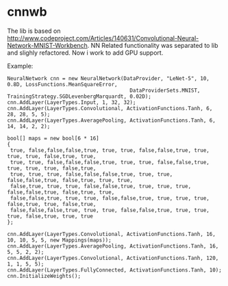 cnnwb
=====

The lib is based on http://www.codeproject.com/Articles/140631/Convolutional-Neural-Network-MNIST-Workbench. 
NN Related functionality was separated to lib and slighly refactored. Now i work to add GPU support.


Example:

	NeuralNetwork cnn = new NeuralNetwork(DataProvider, "LeNet-5", 10, 0.8D, LossFunctions.MeanSquareError, 
											DataProviderSets.MNIST, TrainingStrategy.SGDLevenbergMarquardt, 0.02D);
	cnn.AddLayer(LayerTypes.Input, 1, 32, 32);
	cnn.AddLayer(LayerTypes.Convolutional, ActivationFunctions.Tanh, 6, 28, 28, 5, 5);
	cnn.AddLayer(LayerTypes.AveragePooling, ActivationFunctions.Tanh, 6, 14, 14, 2, 2);

	bool[] maps = new bool[6 * 16] 
	{
	 true, false,false,false,true, true, true, false,false,true, true, true, true, false,true, true,
	 true, true, false,false,false,true, true, true, false,false,true, true, true, true, false,true,
	 true, true, true, false,false,false,true, true, true, false,false,true, false,true, true, true,
	 false,true, true, true, false,false,true, true, true, true, false,false,true, false,true, true,
	 false,false,true, true, true, false,false,true, true, true, true, false,true, true, false,true,
	 false,false,false,true, true, true, false,false,true, true, true, true, false,true, true, true
	};

	cnn.AddLayer(LayerTypes.Convolutional, ActivationFunctions.Tanh, 16, 10, 10, 5, 5, new Mappings(maps));
	cnn.AddLayer(LayerTypes.AveragePooling, ActivationFunctions.Tanh, 16, 5, 5, 2, 2);
	cnn.AddLayer(LayerTypes.Convolutional, ActivationFunctions.Tanh, 120, 1, 1, 5, 5);
	cnn.AddLayer(LayerTypes.FullyConnected, ActivationFunctions.Tanh, 10);
	cnn.InitializeWeights(); 
